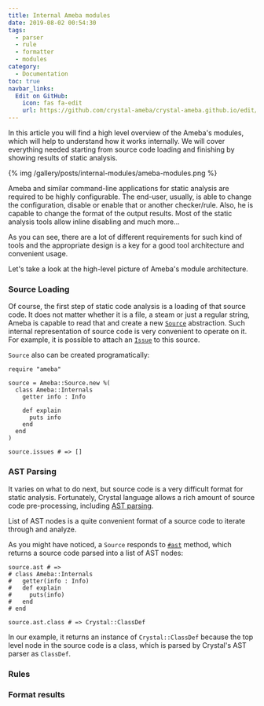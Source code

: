 ```yaml
---
title: Internal Ameba modules
date: 2019-08-02 00:54:30
tags:
  - parser
  - rule
  - formatter
  - modules
category:
  - Documentation
toc: true
navbar_links:
  Edit on GitHub:
    icon: fas fa-edit
    url: https://github.com/crystal-ameba/crystal-ameba.github.io/edit/site/source/_posts/internal-modules.md
---
```


In this article you will find a high level overview of the Ameba's
modules, which will help to understand how it works internally.
We will cover everything needed starting from source code
loading and finishing by showing results of static analysis.

{% img /gallery/posts/internal-modules/ameba-modules.png %}

<!-- more -->

Ameba and similar command-line applications for static analysis are
required to be highly configurable.
The end-user, usually, is able to change the configuration, disable or enable that or
another checker/rule. Also, he is capable to change the format of the output results.
Most of the static analysis tools allow inline disabling and much more...

As you can see, there are a lot of different requirements for such kind of tools
and the appropriate design is a key for a good tool architecture and convenient usage.

Let's take a look at the high-level picture of Ameba's module architecture.

### Source Loading

Of course, the first step of static code analysis is a loading of that source code.
It does not matter whether it is a file, a steam or just a regular string, Ameba
is capable to read that and create a new [`Source`](https://crystal-ameba.github.io/ameba/Ameba/Source.html)
abstraction. Such internal representation of source code is very convenient
to operate on it. For example, it is possible to attach an
[`Issue`](https://crystal-ameba.github.io/ameba/Ameba/Issue.html) to this source.

`Source` also can be created programatically:

```crystal
require "ameba"

source = Ameba::Source.new %(
  class Ameba::Internals
    getter info : Info

    def explain
      puts info
    end
  end
)

source.issues # => []
```

### AST Parsing

It varies on what to do next, but source code is a very difficult format for
static analysis. Fortunately, Crystal language allows a rich amount of source
code pre-processing, including [AST parsing](https://en.wikipedia.org/wiki/Abstract_syntax_tree).

List of AST nodes is a quite convenient format of a source code to iterate through and analyze.

As you might have noticed, a `Source` responds to
[`#ast`](https://crystal-ameba.github.io/ameba/Ameba/Source.html#ast-instance-method) method,
which returns a source code parsed into a list of AST nodes:

```crystal
source.ast # =>
# class Ameba::Internals
#   getter(info : Info)
#   def explain
#     puts(info)
#   end
# end

source.ast.class # => Crystal::ClassDef

```

In our example, it returns an instance of `Crystal::ClassDef` because the top level node
in the source code is a class, which is parsed by Crystal's AST parser as `ClassDef`.


### Rules

### Format results
